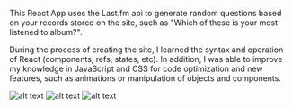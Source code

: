 This React App uses the Last.fm api to generate random questions based on your records stored on the site, such as "Which of these is your most listened to album?".

During the process of creating the site, I learned the syntax and operation of React (components, refs, states, etc). In addition, I was able to improve my knowledge in JavaScript and CSS for code optimization and new features, such as animations or manipulation of objects and components.


![alt text](https://i.pinimg.com/564x/2d/44/20/2d4420b5bdbe5c7042dac19492a6510f.jpg)
![alt text](https://i.pinimg.com/564x/80/23/2b/80232bce16c5805e250fc4ee59951afe.jpg)
![alt text](https://i.pinimg.com/564x/e7/ab/96/e7ab96657fbe293a5f42408054f03fce.jpg)
